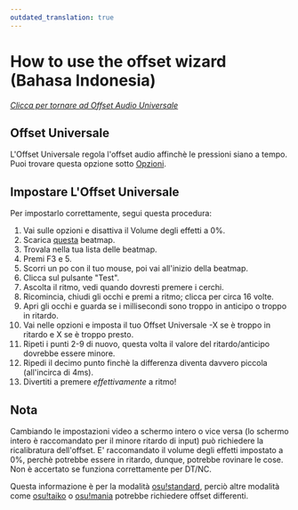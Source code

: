 ```yaml
---
outdated_translation: true
---
```


# How to use the offset wizard (Bahasa Indonesia)

*[Clicca per tornare ad Offset Audio Universale](/wiki/Client/Options/Offset_Wizard)*

## Offset Universale

L'Offset Universale regola l'offset audio affinchè le pressioni siano a tempo. Puoi trovare questa opzione sotto [Opzioni](/wiki/Client/Options).

## Impostare L'Offset Universale

Per impostarlo correttamente, segui questa procedura:

1. Vai sulle opzioni e disattiva il Volume degli effetti a 0%.
2. Scarica [questa](https://osu.ppy.sh/beatmapsets/4659) beatmap.
3. Trovala nella tua lista delle beatmap.
4. Premi F3 e 5.
5. Scorri un po con il tuo mouse, poi vai all'inizio della beatmap.
6. Clicca sul pulsante "Test".
7. Ascolta il ritmo, vedi quando dovresti premere i cerchi.
8. Ricomincia, chiudi gli occhi e premi a ritmo; clicca per circa 16 volte.
9. Apri gli occhi e guarda se i millisecondi sono troppo in anticipo o troppo in ritardo.
10. Vai nelle opzioni e imposta il tuo Offset Universale -X se è troppo in ritardo e X se è troppo presto.
11. Ripeti i punti 2-9 di nuovo, questa volta il valore del ritardo/anticipo dovrebbe essere minore.
12. Ripedi il decimo punto finchè la differenza diventa davvero piccola (all'incirca di 4ms).
13. Divertiti a premere *effettivamente* a ritmo!

## Nota

Cambiando le impostazioni video a schermo intero o vice versa (lo schermo intero è raccomandato per il minore ritardo di input) può richiedere la ricalibratura dell'offset. E' raccomandato il volume degli effetti impostato a 0%, perchè potrebbe essere in ritardo, dunque, potrebbe rovinare le cose. Non è accertato se funziona correttamente per DT/NC.

Questa informazione è per la modalità [osu!standard](/wiki/Game_mode/osu!), perciò altre modalità come [osu!taiko](/wiki/Game_mode/osu!taiko) o [osu!mania](/wiki/Game_mode/osu!mania) potrebbe richiedere offset differenti.
